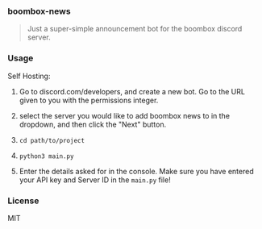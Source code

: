 ### boombox-news
> Just a super-simple announcement bot for the boombox discord server.


### Usage
Self Hosting:
1. Go to discord.com/developers, and create a new bot. Go to the URL given to you with the permissions integer.
2. select the server you would like to add boombox news to in the dropdown, and then click the "Next" button.

3. ``cd path/to/project``
4. ``python3 main.py``
5. Enter the details asked for in the console. Make sure you have entered your API key and Server ID in the ``main.py`` file!


### License
MIT
